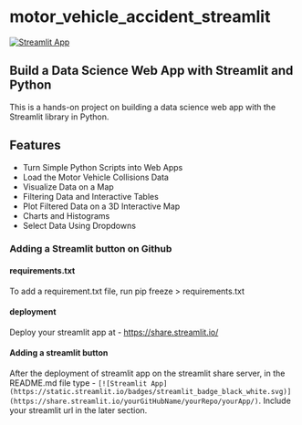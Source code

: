 # motor_vehicle_accident_streamlit
[![Streamlit App](https://static.streamlit.io/badges/streamlit_badge_black_white.svg)](https://share.streamlit.io/megha-a7/motor_vehicle_accident_streamlit/app.py)

## Build a Data Science Web App with Streamlit and Python


This is a hands-on project on building a data science web app with the Streamlit library in Python.

## Features
- Turn Simple Python Scripts into Web Apps
- Load the Motor Vehicle Collisions Data
- Visualize Data on a Map
- Filtering Data and Interactive Tables
- Plot Filtered Data on a 3D Interactive Map
- Charts and Histograms
- Select Data Using Dropdowns

### Adding a Streamlit button on Github

#### requirements.txt 
To add a requirement.txt file, run
pip freeze > requirements.txt

#### deployment 
Deploy your streamlit app at - https://share.streamlit.io/

#### Adding a streamlit button 
After the deployment of streamlit app on the streamlit share server, in the README.md file type - ```[![Streamlit App](https://static.streamlit.io/badges/streamlit_badge_black_white.svg)](https://share.streamlit.io/yourGitHubName/yourRepo/yourApp/)```.
Include your streamlit url in the later section. 
